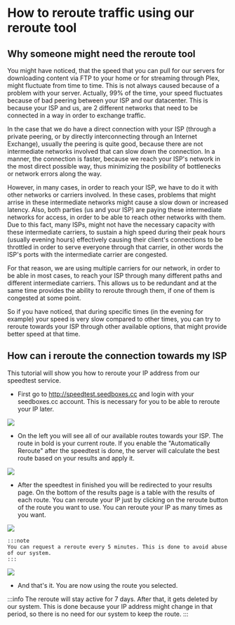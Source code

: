 # How to reroute traffic using our reroute tool

## Why someone might need the reroute tool
You might have noticed, that the speed that you can pull for our servers for downloading content via FTP to your home or for streaming through Plex, might fluctuate from time to time. This is not always caused because of a problem with your server. Actually, 99% of the time, your speed fluctuates because of bad peering between your ISP and our datacenter. This is because your ISP and us, are 2 different networks that need to be connected in a way in order to exchange traffic. 

In the case that we do have a direct connection with your ISP (through a private peering, or by directly interconnecting through an Internet Exchange), usually the peering is quite good, because there are not intermediate networks involved that can slow down the connection. In a manner, the connection is faster, because we reach your ISP's network in the most direct possible way, thus minimizing the posibility of bottlenecks or network errors along the way.

However, in many cases, in order to reach your ISP, we have to do it with other networks or carriers involved. In these cases, problems that might arrise in these intermediate networks might cause a slow down or increased latency. Also, both parties (us and your ISP) are paying these intermediate networks for access, in order to be able to reach other networks with them. Due to this fact, many ISPs, might not have the necessary capacity with these intermediate carriers, to sustain a high speed during their peak hours (usually evening hours) effectively causing their client's connections to be throttled in order to serve everyone through that carrier, in other words the ISP's ports with the intermediate carrier are congested.

For that reason, we are using multiple carriers for our network, in order to be able in most cases, to reach your ISP through many different paths and different intermediate carriers. This allows us to be redundant and at the same time provides the ability to reroute through them, if one of them is congested at some point.

So if you have noticed, that during specific times (in the evening for example) your speed is very slow compared to other times, you can try to reroute towards your ISP through other available options, that might provide better speed at that time.

## How can i reroute the connection towards my ISP

This tutorial will show you how to reroute your IP address from our speedtest service.

* First go to http://speedtest.seedboxes.cc and login with your seedboxes.cc account. This is necessary for you to be able to reroute your IP later.

![](https://rapiddot-support-community-uploads.s3.amazonaws.com/uploads/image-1512376821562.0.png)


* On the left you will see all of our available routes towards your ISP. The route in bold is your current route. If you enable the "Automatically Reroute" after the speedtest is done, the server will calculate the best route based on your results and apply it.


![](https://rapiddot-support-community-uploads.s3.amazonaws.com/uploads/image-1512376938990.1.png)


* After the speedtest in finished you will be redirected to your results page. On the bottom of the results page is a table with the results of each route. You can reroute your IP just by clicking on the reroute button of the route you want to use. You can reroute your IP as many times as you want.


![](https://rapiddot-support-community-uploads.s3.amazonaws.com/uploads/image-1512376956522.2.png)

    :::note
    You can request a reroute every 5 minutes. This is done to avoid abuse of our system.
    :::


![](https://rapiddot-support-community-uploads.s3.amazonaws.com/uploads/image-1512376968737.3.png)


* And that's it. You are now using the route you selected.

:::info
The reroute will stay active for 7 days. After that, it gets deleted by our system. This is done because your IP address might change in that period, so there is no need for our system to keep the route.
:::

